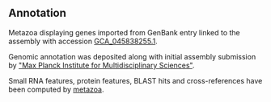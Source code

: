 **Annotation**
----------

Metazoa displaying genes imported from GenBank entry linked to the assembly with accession [GCA\_045838255.1](http://www.ebi.ac.uk/ena/data/view/GCA_045838255.1).

Genomic annotation was deposited along with initial assembly submission by ["Max Planck Institute for Multidisciplinary Sciences"](https://www.mpinat.mpg.de/rink).

Small RNA features, protein features, BLAST hits and cross-references have been
computed by [metazoa](https://metazoa.ensembl.org/info/genome/annotation/index.html).
